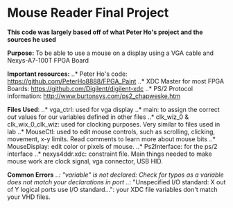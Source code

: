 # Mouse Reader Final Project

**This code was largely based off of what Peter Ho's project and the sources he used**

**Purpose:** To be able to use a mouse on a display using a VGA cable and Nexys-A7-100T FPGA Board

**Important resources:** 
..* Peter Ho's code: https://github.com/PeterHo8888/FPGA_Paint
..* XDC Master for most FPGA Boards: https://github.com/Digilent/digilent-xdc
..* PS/2 Protocol information: http://www.burtonsys.com/ps2_chapweske.htm

**Files Used**:
..* vga_ctrl: used for vga display
..* main: to assign the correct _out_ values for our variables defined in other files
..* clk_wiz_0 & clk_wix_0_clk_wiz: used for clocking purposes. Very similar to files used in lab
..* MouseCtl: used to edit mouse controls, such as scrolling, clicking, movement, x-y limits. Read comments to learn more about mouse bits
..* MouseDisplay: edit color or pixels of mouse.
..* Ps2Interface: for the ps/2 interface
..* nexys4ddr.xdc: constraint file. Main things needed to make mouse work are clock signal, vga connector, USB HID. 

**Common Errors**
..*: "variable" is not declared: Check for typos as a variable does not match your declarations in port
..*: "Unspecified I/O standard: X out of Y logical ports use I/O standard...": your XDC file variables don't match your VHD files. 
